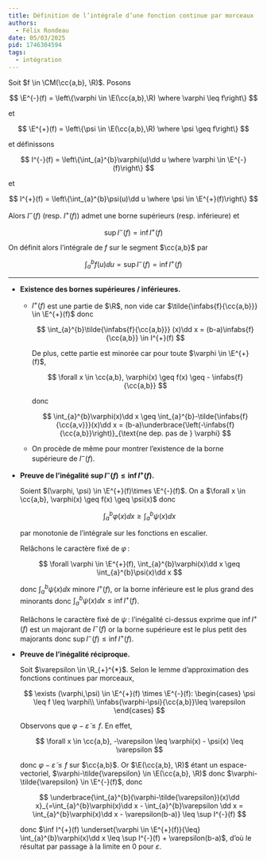 ```yaml
---
title: Définition de l’intégrale d’une fonction continue par morceaux
authors:
  - Félix Rondeau
date: 05/03/2025
pid: 1746304594
tags:
  - intégration
---
```


Soit $f \in \CM(\cc{a,b}, \R)$. Posons

$$
    \E^{-}(f) = \left\{\varphi \in \E(\cc{a,b},\R) \where \varphi \leq f\right\}
$$

et

$$
    \E^{+}(f) = \left\{\psi \in \E(\cc{a,b},\R) \where \psi \geq f\right\}
$$

et définissons

$$
    I^{-}(f) = \left\{\int_{a}^{b}\varphi(u)\dd u \where \varphi \in \E^{-}(f)\right\}
$$

et

$$
    I^{+}(f) = \left\{\int_{a}^{b}\psi(u)\dd u \where \psi \in \E^{+}(f)\right\}
$$

Alors $I^{-}(f)$ (resp. $I^{+}(f)$) admet une borne supérieurs (resp. inférieure) et

$$
    \sup I^{-}(f) = \inf I^{+}(f)
$$

On définit alors l’intégrale de $f$ sur le segment $\cc{a,b}$ par

$$
    \int_{a}^{b}f(u)\dd u = \sup I^{-}(f) = \inf I^{+}(f)
$$

---

- **Existence des bornes supérieures / inférieures.**

  - $I^{+}(f)$ est une partie de $\R$, non vide car $\tilde{\infabs{f}{\cc{a,b}}} \in \E^{+}(f)$ donc

    $$
        \int_{a}^{b}\tilde{\infabs{f}{\cc{a,b}}} (x)\dd x = (b-a)\infabs{f}{\cc{a,b}} \in I^{+}(f)
    $$

    De plus, cette partie est minorée car pour toute $\varphi \in \E^{+}(f)$,

    $$
       \forall x \in \cc{a,b}, \varphi(x) \geq f(x) \geq - \infabs{f}{\cc{a,b}}
    $$

    donc

    $$
        \int_{a}^{b}\varphi(x)\dd x \geq \int_{a}^{b}-\tilde{\infabs{f}{\cc{a,v}}}(x)\dd x = (b-a)\underbrace{\left(-\infabs{f}{\cc{a,b}}\right)}_{\text{ne dep. pas de } \varphi}
    $$

  - On procède de même pour montrer l’existence de la borne supérieure de $I^{-}(f)$.

- **Preuve de l’inégalité $\sup I^{-}(f) \leq \inf I^{+}(f)$.**

  Soient $(\varphi, \psi) \in \E^{+}(f)\times \E^{-}(f)$. On a $\forall x \in \cc{a,b}, \varphi(x) \geq f(x) \geq \psi(x)$ donc

  $$
      \int_{a}^{b}\varphi(x) \dd x \geq \int_{a}^{b}\psi(x)\dd x
  $$

  par monotonie de l’intégrale sur les fonctions en escalier.

  Relâchons le caractère fixé de $\varphi$ :

  $$
      \forall \varphi \in \E^{+}(f), \int_{a}^{b}\varphi(x)\dd x \geq \int_{a}^{b}\psi(x)\dd x
  $$

  donc $\int_{a}^{b}\psi(x)\dd x$ minore $I^{+}(f)$, or la borne inférieure est le plus grand des minorants donc $\int_{a}^{b}\psi(x)\dd x \leq  \inf I^{+}(f)$.

  Relâchons le caractère fixé de $\psi$ : l’inégalité ci-dessus exprime que $\inf I^{+}(f)$ est un majorant de $I^{-}(f)$ or la borne supérieure est le plus petit des majorants donc $\sup I^{-}(f) \leq \inf I^{+}(f)$.

- **Preuve de l’inégalité réciproque.**

  Soit $\varepsilon \in \R_{+}^{*}$. Selon le lemme d’approximation des fonctions continues par morceaux,

  $$
      \exists (\varphi,\psi) \in \E^{+}(f) \times \E^{-}(f): \begin{cases}
          \psi \leq f \leq \varphi\\
  \infabs{\varphi-\psi}{\cc{a,b}}\leq \varepsilon
      \end{cases}
  $$

  Observons que $\varphi-\tilde{\varepsilon}\leq f$. En effet,

  $$
      \forall x \in \cc{a,b}, -\varepsilon \leq \varphi(x) - \psi(x) \leq \varepsilon
  $$

  donc $\varphi - \tilde{\varepsilon} \leq f$ sur $\cc{a,b}$. Or $\E(\cc{a,b}, \R)$ étant un espace-vectoriel, $\varphi-\tilde{\varepsilon} \in \E(\cc{a,b}, \R)$ donc $\varphi-\tilde{\varepsilon} \in \E^{-}(f)$, donc

  $$
      \underbrace{\int_{a}^{b}(\varphi-\tilde{\varepsilon})(x)\dd x}_{=\int_{a}^{b}\varphi(x)\dd x - \int_{a}^{b}\varepsilon \dd x = \int_{a}^{b}\varphi(x)\dd x - \varepsilon(b-a)} \leq \sup I^{-}(f)
  $$

  donc $\inf I^{+}(f) \underset{\varphi \in \E^{+}(f)}{\leq} \int_{a}^{b}\varphi(x)\dd x \leq \sup I^{-}(f) + \varepsilon(b-a)$, d’où le résultat par passage à la limite en 0 pour $\varepsilon$.

